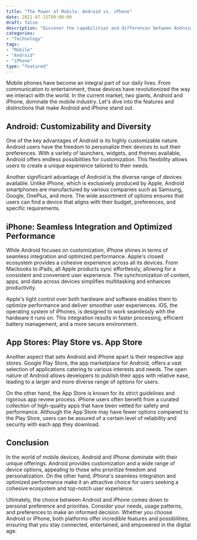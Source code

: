 ```yaml
---
title: "The Power of Mobile: Android vs. iPhone"
date: 2021-07-15T09:00:00
draft: false
description: "Discover the capabilities and differences between Android and iPhone devices in this comprehensive comparison."
categories:
- "Technology"
tags:
- "Mobile"
- "Android"
- "iPhone"
type: "featured"
---
```


Mobile phones have become an integral part of our daily lives. From communication to entertainment, these devices have revolutionized the way we interact with the world. In the current market, two giants, Android and iPhone, dominate the mobile industry. Let's dive into the features and distinctions that make Android and iPhone stand out.

## Android: Customizability and Diversity

One of the key advantages of Android is its highly customizable nature. Android users have the freedom to personalize their devices to suit their preferences. With a variety of launchers, widgets, and themes available, Android offers endless possibilities for customization. This flexibility allows users to create a unique experience tailored to their needs.

Another significant advantage of Android is the diverse range of devices available. Unlike iPhone, which is exclusively produced by Apple, Android smartphones are manufactured by various companies such as Samsung, Google, OnePlus, and more. The wide assortment of options ensures that users can find a device that aligns with their budget, preferences, and specific requirements.

## iPhone: Seamless Integration and Optimized Performance

While Android focuses on customization, iPhone shines in terms of seamless integration and optimized performance. Apple's closed ecosystem provides a cohesive experience across all its devices. From Macbooks to iPads, all Apple products sync effortlessly, allowing for a consistent and convenient user experience. The synchronization of content, apps, and data across devices simplifies multitasking and enhances productivity.

Apple's tight control over both hardware and software enables them to optimize performance and deliver smoother user experiences. iOS, the operating system of iPhones, is designed to work seamlessly with the hardware it runs on. This integration results in faster processing, efficient battery management, and a more secure environment.

## App Stores: Play Store vs. App Store

Another aspect that sets Android and iPhone apart is their respective app stores. Google Play Store, the app marketplace for Android, offers a vast selection of applications catering to various interests and needs. The open nature of Android allows developers to publish their apps with relative ease, leading to a larger and more diverse range of options for users.

On the other hand, the App Store is known for its strict guidelines and rigorous app review process. iPhone users often benefit from a curated collection of high-quality apps that have been vetted for safety and performance. Although the App Store may have fewer options compared to the Play Store, users can be assured of a certain level of reliability and security with each app they download.

## Conclusion

In the world of mobile devices, Android and iPhone dominate with their unique offerings. Android provides customization and a wide range of device options, appealing to those who prioritize freedom and personalization. On the other hand, iPhone's seamless integration and optimized performance make it an attractive choice for users seeking a cohesive ecosystem and top-notch user experience.

Ultimately, the choice between Android and iPhone comes down to personal preference and priorities. Consider your needs, usage patterns, and preferences to make an informed decision. Whether you choose Android or iPhone, both platforms offer incredible features and possibilities, ensuring that you stay connected, entertained, and empowered in the digital age.
